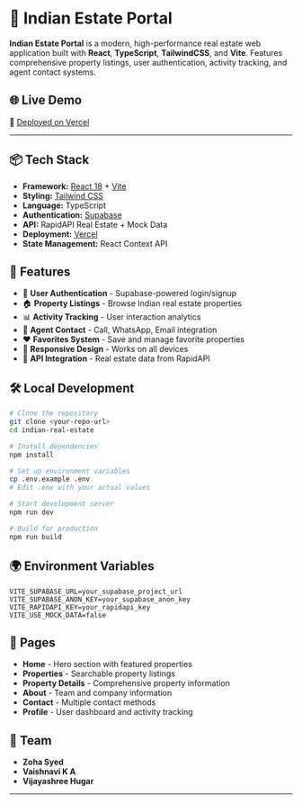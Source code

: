 # 🏡 Indian Estate Portal

**Indian Estate Portal** is a modern, high-performance real estate web application built with **React**, **TypeScript**, **TailwindCSS**, and **Vite**. Features comprehensive property listings, user authentication, activity tracking, and agent contact systems.

## 🌐 Live Demo

🔗 [Deployed on Vercel](https://mini-project-zoha-syed-01.vercel.app/)

---

## 📦 Tech Stack

- **Framework:** [React 18](https://reactjs.org/) + [Vite](https://vitejs.dev/)
- **Styling:** [Tailwind CSS](https://tailwindcss.com/)
- **Language:** TypeScript
- **Authentication:** [Supabase](https://supabase.com/)
- **API:** RapidAPI Real Estate + Mock Data
- **Deployment:** [Vercel](https://vercel.com/)
- **State Management:** React Context API

## 🚀 Features

- 🔐 **User Authentication** - Supabase-powered login/signup
- 🏠 **Property Listings** - Browse Indian real estate properties
- 📊 **Activity Tracking** - User interaction analytics
- 💬 **Agent Contact** - Call, WhatsApp, Email integration
- ❤️ **Favorites System** - Save and manage favorite properties
- 📱 **Responsive Design** - Works on all devices
- 🔄 **API Integration** - Real estate data from RapidAPI

## 🛠️ Local Development

```bash
# Clone the repository
git clone <your-repo-url>
cd indian-real-estate

# Install dependencies
npm install

# Set up environment variables
cp .env.example .env
# Edit .env with your actual values

# Start development server
npm run dev

# Build for production
npm run build
```

## 🌍 Environment Variables

```env
VITE_SUPABASE_URL=your_supabase_project_url
VITE_SUPABASE_ANON_KEY=your_supabase_anon_key
VITE_RAPIDAPI_KEY=your_rapidapi_key
VITE_USE_MOCK_DATA=false
```

## 📱 Pages

- **Home** - Hero section with featured properties
- **Properties** - Searchable property listings
- **Property Details** - Comprehensive property information
- **About** - Team and company information
- **Contact** - Multiple contact methods
- **Profile** - User dashboard and activity tracking

## 👥 Team

- **Zoha Syed**
- **Vaishnavi K A**
- **Vijayashree Hugar**

---
